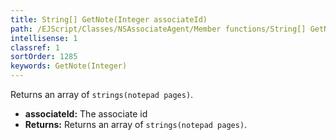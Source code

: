 ```yaml
---
title: String[] GetNote(Integer associateId)
path: /EJScript/Classes/NSAssociateAgent/Member functions/String[] GetNote(Integer p_0)
intellisense: 1
classref: 1
sortOrder: 1285
keywords: GetNote(Integer)
---
```



Returns an array of `strings(notepad pages)`.



* **associateId:** The associate id
* **Returns:** Returns an array of `strings(notepad pages)`.


